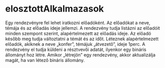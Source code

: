 # elosztottAlkalmazasok

Egy rendezvényre fel lehet iratkozni előadóként. Az előadókat a neve, témája és az előadás ideje jellemzi. A rendezvény tudja listázni az előadóit minden szempont szerint, alapértelmezett az előadás ideje. Az előadó később meg tudja változtatni a témát és az időt. Léteznek alapértelmezett előadók, akiknek a neve „konfer”, témájuk „átvezető”, ideje 1perc. A rendezvény el tudja küldeni a résztvevői adatát, ilyenkor egy bináris állományt hoz létre. Amikor „létrejön” egy rendezvény, akkor aktualizálja magát, ha van létező bináris állomány. 
